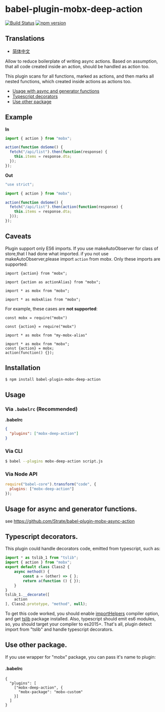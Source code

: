 # babel-plugin-mobx-deep-action

[![Build Status](https://travis-ci.org/mobxjs/babel-plugin-mobx-deep-action.svg?branch=master)](https://travis-ci.org/mobxjs/babel-plugin-mobx-deep-action)
[![npm version](https://badge.fury.io/js/babel-plugin-mobx-deep-action.svg)](https://badge.fury.io/js/babel-plugin-mobx-deep-action)

## Translations
- [简体中文](https://github.com/BigBugaboo/babel-plugin-mobx-deep-action/tanslations/zh-Hans/README.md)

Allow to reduce boilerplate of writing async actions.
Based on assumption, that all code created inside an action,
should be handled as action too.

This plugin scans for all functions, marked as actions, and then marks all
nested functions, which created inside actions as actions too.

* [Usage with async and generator functions](#toc-usage-async)
* [Typescript decorators](#toc-typescript-decorators)
* [Use other package](#toc-mobx-package)

## Example

**In**

```js
import { action } from "mobx";

action(function doSome() {
  fetch("/api/list").then(function(response) {
    this.items = response.dta;
  });
});
```

**Out**

```js
"use strict";

import { action } from "mobx";

action(function doSome() {
  fetch("/api/list").then(action(function(response) {
    this.items = response.dta;
  }));
});
```

## Caveats
Plugin support only ES6 imports.
If you use makeAutoObserver for class of store,that I had done what imported.
if you not use makeAutoObserver,please import `action` from mobx.
Only these imports are supported:
```
import {action} from "mobx";
```
```
import {action as actionAlias} from "mobx";
```
```
import * as mobx from "mobx";
```
```
import * as mobxAlias from "mobx";
```
For example, these cases are **not supported**:
```
const mobx = require("mobx")
```
```
const {action} = require("mobx")
```
```
import * as mobx from "my-mobx-alias"
```
```
import * as mobx from "mobx";
const {action} = mobx;
action(function() {});
```


## Installation

```sh
$ npm install babel-plugin-mobx-deep-action
```

## Usage

### Via `.babelrc` (Recommended)

**.babelrc**

```json
{
  "plugins": ["mobx-deep-action"]
}
```

### Via CLI

```sh
$ babel --plugins mobx-deep-action script.js
```

### Via Node API

```javascript
require("babel-core").transform("code", {
  plugins: ["mobx-deep-action"]
});
```


## <a id="toc-usage-async"></a> Usage for async and generator functions.

see https://github.com/Strate/babel-plugin-mobx-async-action

## <a id="toc-typescript-decorators"></a> Typescript decorators.

This plugin could handle decorators code, emitted from typescript, such as:

```js
import * as tslib_1 from "tslib";
import { action } from "mobx";
export default class Class2 {
    async method() {
        const a = (other) => { };
        return a(function () { });
    }
}
tslib_1.__decorate([
    action
], Class2.prototype, "method", null);
```

To get this code worked, you should enable [importHelpers](https://www.typescriptlang.org/docs/handbook/compiler-options.html)
compiler option, and get [tslib](https://www.npmjs.com/package/tslib) package installed. Also, typescript
should emit es6 modules, so, you should target your compiler to es2015+. That's all,
plugin detect import from "tslib" and handle typescript decorators.

## <a id="toc-mobx-package"></a> Use other package.

If you use wrapper for "mobx" package, you can pass it's name to plugin:

#### .babelrc

```json5
{
  "plugins": [
    ["mobx-deep-action", {
      "mobx-package": "mobx-custom"
    }]
  ]
}
```
